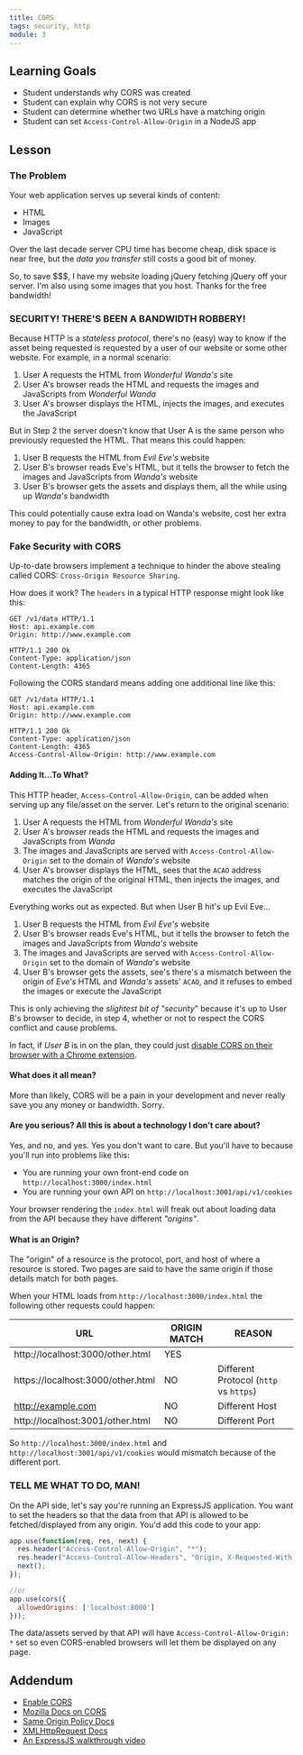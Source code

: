 ```yaml
---
title: CORS
tags: security, http
module: 3
---
```


## Learning Goals

* Student understands why CORS was created
* Student can explain why CORS is not very secure
* Student can determine whether two URLs have a matching origin
* Student can set `Access-Control-Allow-Origin` in a NodeJS app

## Lesson

### The Problem

Your web application serves up several kinds of content:

* HTML
* Images
* JavaScript

Over the last decade server CPU time has become cheap, disk space is near free, but the *data you transfer* still costs a good bit of money.

So, to save $$$, I have my website loading jQuery fetching jQuery off your server. I'm also using some images that you host. Thanks for the free bandwidth!

### SECURITY! THERE'S BEEN A BANDWIDTH ROBBERY!

Because HTTP is a *stateless protocol*, there's no (easy) way to know if the asset being requested is requested by a user of our website or some other website. For example, in a normal scenario:

1. User A requests the HTML from *Wonderful Wanda's* site
2. User A's browser reads the HTML and requests the images and JavaScripts from *Wonderful Wanda*
3. User A's browser displays the HTML, injects the images, and executes the JavaScript

But in Step 2 the server doesn't know that User A is the same person who previously requested the HTML. That means this could happen:

1. User B requests the HTML from *Evil Eve's* website
2. User B's browser reads Eve's HTML, but it tells the browser to fetch the images and JavaScripts from *Wanda's* website
3. User B's browser gets the assets and displays them, all the while using up *Wanda's* bandwidth

This could potentially cause extra load on Wanda's website, cost her extra money to pay for the bandwidth, or other problems.

### Fake Security with CORS

Up-to-date browsers implement a technique to hinder the above stealing called CORS: `Cross-Origin Resource Sharing`.

How does it work? The `headers` in a typical HTTP response might look like this:

```
GET /v1/data HTTP/1.1
Host: api.example.com
Origin: http://www.example.com

HTTP/1.1 200 Ok
Content-Type: application/json
Content-Length: 4365
```

Following the CORS standard means adding one additional line like this:

```
GET /v1/data HTTP/1.1
Host: api.example.com
Origin: http://www.example.com

HTTP/1.1 200 Ok
Content-Type: application/json
Content-Length: 4365
Access-Control-Allow-Origin: http://www.example.com
```

#### Adding It...To What?

This HTTP header, `Access-Control-Allow-Origin`, can be added when serving up any file/asset on the server. Let's return to the original scenario:

1. User A requests the HTML from *Wonderful Wanda's* site
2. User A's browser reads the HTML and requests the images and JavaScripts from *Wanda*
3. The images and JavaScripts are served with `Access-Control-Allow-Origin` set to the domain of *Wanda's* website
4. User A's browser displays the HTML, sees that the `ACAO` address matches the origin of the original HTML, then injects the images, and executes the JavaScript

Everything works out as expected. But when User B hit's up Evil Eve...

1. User B requests the HTML from *Evil Eve's* website
2. User B's browser reads Eve's HTML, but it tells the browser to fetch the images and JavaScripts from *Wanda's* website
3. The images and JavaScripts are served with `Access-Control-Allow-Origin` set to the domain of *Wanda's* website
4. User B's browser gets the assets, see's there's a mismatch between the origin of *Eve's* HTML and *Wanda's* assets' `ACAO`, and it refuses to embed the images or execute the JavaScript

This is only achieving the *slightest bit of "security*" because it's up to User B's browser to decide, in step 4, whether or not to respect the CORS conflict and cause problems.

In fact, if *User B* is in on the plan, they could just [disable CORS on their browser with a Chrome extension](https://chrome.google.com/webstore/detail/allow-control-allow-origi/nlfbmbojpeacfghkpbjhddihlkkiljbi?hl=en).

#### What does it all mean?

More than likely, CORS will be a pain in your development and never really save you any money or bandwidth. Sorry.

#### Are you serious? All this is about a technology I don't care about?

Yes, and no, and yes. Yes you don't want to care. But you'll have to because you'll run into problems like this:

* You are running your own front-end code on `http://localhost:3000/index.html`
* You are running your own API on `http://localhost:3001/api/v1/cookies`

Your browser rendering the `index.html` will freak out about loading data from the API because they have different *"origins"*.

#### What is an Origin?

The "origin" of a resource is the protocol, port, and host of where a resource is stored. Two pages are said to have the same origin if those details match for both pages.  

When your HTML loads from `http://localhost:3000/index.html` the following other requests could happen:

| URL                                 | ORIGIN MATCH | REASON                             |
|-------------------------------------|---------|------------------------------------|
| http://localhost:3000/other.html    | YES |                                    |
| https://localhost:3000/other.html   | NO | Different Protocol (`http` vs `https`) |
| http://example.com                  | NO | Different Host                     |
| http://localhost:3001/other.html    | NO | Different Port                     |

So `http://localhost:3000/index.html` and `http://localhost:3001/api/v1/cookies` would mismatch because of the different port.

### TELL ME WHAT TO DO, MAN!

On the API side, let's say you're running an ExpressJS application. You want to set the headers so that the data from that API is allowed to be fetched/displayed from any origin. You'd add this code to your app:

```js
app.use(function(req, res, next) {
  res.header("Access-Control-Allow-Origin", "*");
  res.header("Access-Control-Allow-Headers", "Origin, X-Requested-With, Content-Type, Accept");
  next();
});

//or
app.use(cors({
  allowedOrigins: ['localhost:8000']
}));

```

The data/assets served by that API will have `Access-Control-Allow-Origin: *` set so even CORS-enabled browsers will let them be displayed on any page.

## Addendum

* [Enable CORS](https://enable-cors.org)
* [Mozilla Docs on CORS](https://developer.mozilla.org/en-US/docs/Web/HTTP/Access_control_CORS)  
* [Same Origin Policy Docs](https://developer.mozilla.org/en-US/docs/Web/Security/Same-origin_policy)  
* [XMLHttpRequest Docs](https://developer.mozilla.org/en-US/docs/Web/API/XMLHttpRequest)
* [An ExpressJS walkthrough video](https://www.youtube.com/watch?v=cUWcZ4FzgmI)
